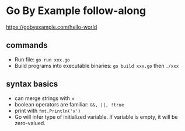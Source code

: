 # Go By Example follow-along
https://gobyexample.com/hello-world

## commands
* Run file: `go run xxx.go`
* Build programs into executable binaries: `go build xxx.go` then `./xxx`

## syntax basics
* can merge strings with +
* boolean operators are familiar: `&&, ||, !true`
* print with `fmt.Println('x')`
* Go will infer type of initialized variable. If variable is empty, it will be zero-valued.
